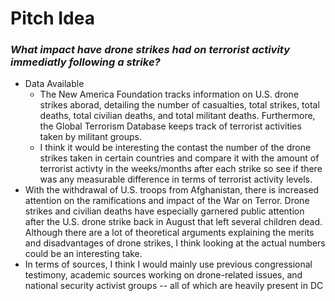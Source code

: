 # **Pitch Idea**

### *What impact have drone strikes had on terrorist activity immediatly following a strike?*

* Data Available
  * The New America Foundation tracks information on U.S. drone strikes aborad, detailing the number of casualties, total strikes, total deaths, total civilian deaths, and total militant deaths. Furthermore, the Global Terrorism Database keeps track of terrorist activities taken by militant groups. 
  * I think it would be interesting the contast the number of the drone strikes taken in certain countries and compare it with the amount of terrorist activty in the weeks/months after each strike so see if there was any measurable difference in terms of terrorist activity levels.   
* With the withdrawal of U.S. troops from Afghanistan, there is increased attention on the ramifications and impact of the War on Terror. Drone strikes and civilian deaths have especially garnered public attention after the U.S. drone strike back in August that left several children dead. Although there are a lot of theoretical arguments explaining the merits and disadvantages of drone strikes, I think looking at the actual numbers could be an interesting take. 
* In terms of sources, I think I would mainly use previous congressional testimony, academic sources working on drone-related issues, and national security activist groups -- all of which are heavily present in DC


